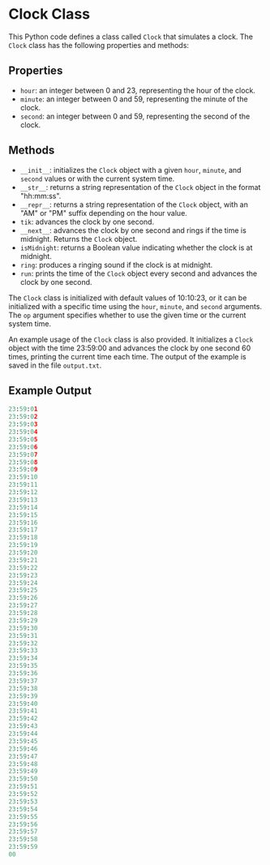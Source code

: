 # Clock Class

This Python code defines a class called `Clock` that simulates a clock. The `Clock` class has the following properties and methods:

## Properties

- `hour`: an integer between 0 and 23, representing the hour of the clock.
- `minute`: an integer between 0 and 59, representing the minute of the clock.
- `second`: an integer between 0 and 59, representing the second of the clock.

## Methods

- `__init__`: initializes the `Clock` object with a given `hour`, `minute`, and `second` values or with the current system time.
- `__str__`: returns a string representation of the `Clock` object in the format "hh:mm:ss".
- `__repr__`: returns a string representation of the `Clock` object, with an "AM" or "PM" suffix depending on the hour value.
- `tik`: advances the clock by one second.
- `__next__`: advances the clock by one second and rings if the time is midnight. Returns the `Clock` object.
- `isMidnight`: returns a Boolean value indicating whether the clock is at midnight.
- `ring`: produces a ringing sound if the clock is at midnight.
- `run`: prints the time of the `Clock` object every second and advances the clock by one second.

The `Clock` class is initialized with default values of 10:10:23, or it can be initialized with a specific time using the `hour`, `minute`, and `second` arguments. The `op` argument specifies whether to use the given time or the current system time.

An example usage of the `Clock` class is also provided. It initializes a `Clock` object with the time 23:59:00 and advances the clock by one second 60 times, printing the current time each time. The output of the example is saved in the file `output.txt`.

## Example Output

```python
23:59:01
23:59:02
23:59:03
23:59:04
23:59:05
23:59:06
23:59:07
23:59:08
23:59:09
23:59:10
23:59:11
23:59:12
23:59:13
23:59:14
23:59:15
23:59:16
23:59:17
23:59:18
23:59:19
23:59:20
23:59:21
23:59:22
23:59:23
23:59:24
23:59:25
23:59:26
23:59:27
23:59:28
23:59:29
23:59:30
23:59:31
23:59:32
23:59:33
23:59:34
23:59:35
23:59:36
23:59:37
23:59:38
23:59:39
23:59:40
23:59:41
23:59:42
23:59:43
23:59:44
23:59:45
23:59:46
23:59:47
23:59:48
23:59:49
23:59:50
23:59:51
23:59:52
23:59:53
23:59:54
23:59:55
23:59:56
23:59:57
23:59:58
23:59:59
00
```